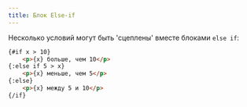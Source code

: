 ```yaml
---
title: Блок Else-if
---
```


Несколько условий могут быть 'сцеплены' вместе блоками `else if`:

```html
{#if x > 10}
	<p>{x} больше, чем 10</p>
{:else if 5 > x}
	<p>{x} меньше, чем 5</p>
{:else}
	<p>{x} между 5 и 10</p>
{/if}
```